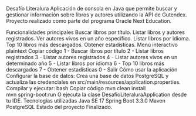 Desafío Literalura
Aplicación de consola en Java que permite buscar y gestionar información sobre libros y autores utilizando la API de Gutendex. Proyecto realizado como parte del programa Oracle Next Education.

Funcionalidades principales
Buscar libros por título.
Listar libros y autores registrados.
Ver autores vivos en un año específico.
Listar libros por idioma.
Top 10 libros más descargados.
Obtener estadísticas.
Menú interactivo
plaintext
Copiar código
1 - Buscar libros por título
2 - Listar libros registrados
3 - Listar autores registrados
4 - Listar autores vivos en un determinado año
5 - Listar libros por idioma
6 - Top 10 libros más descargados
7 - Obtener estadísticas
0 - Salir
Cómo usar la aplicación
Configurar la base de datos:
Crea una base de datos PostgreSQL y actualiza las credenciales en src/main/resources/application.properties.
Compilar y ejecutar:
bash
Copiar código
mvn clean install  
mvn spring-boot:run
O ejecuta la clase DesafioLiteraluraApplication desde tu IDE.
Tecnologías utilizadas
Java SE 17
Spring Boot 3.3.0
Maven
PostgreSQL
Estado del proyecto
Finalizado.
